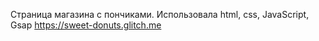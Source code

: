 Страница магазина с пончиками. Использовала html, css, JavaScript, Gsap
https://sweet-donuts.glitch.me
